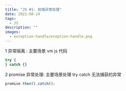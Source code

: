 ```yaml
---
title: "JS #1: 前端异常处理"
date: 2021-08-24
tags:
  - JS
description: ""
images:
  - exception-handle/eception-handle.png
---
```


1 异常隔离 : 主要场景 vm js 代码

```ts
try {
} catch {}
```

2 promise 异常处理: 主要场景处理 try catch 无法捕获的异常

```ts
promise.then().catch();
```

